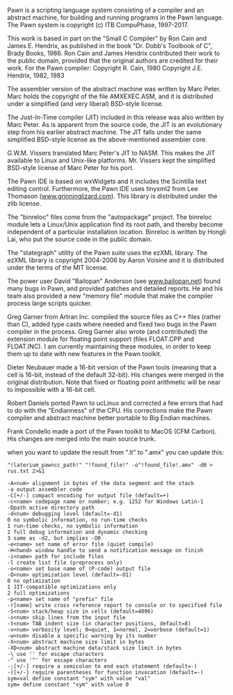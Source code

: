 Pawn is a scripting language system consisting of a compiler and an abstract
machine, for building and running programs in the Pawn language. The Pawn
system is copyright (c) ITB CompuPhase, 1997-2017.

This work is based in part on the "Small C Compiler" by Ron Cain and
James E. Hendrix, as published in the book "Dr. Dobb's Toolbook of C",
Brady Books, 1986. Ron Cain and James Hendrix contributed their work to the
public domain, provided that the original authors are credited for their work.
For the Pawn compiler:
    Copyright R. Cain, 1980
    Copyright J.E. Hendrix, 1982, 1983

The assembler version of the abstract machine was written by Marc Peter.
Marc holds the copyright of the file AMXEXEC.ASM, and it is distributed under
a simplified (and very liberal) BSD-style license.

The Just-In-Time compiler (JIT) included in this release was also written by
Marc Peter. As is apparent from the source code, the JIT is an evolutionary
step from his earlier abstract machine. The JIT falls under the same simplified
BSD-style license as the above-mentioned assembler core.

G.W.M. Vissers translated Marc Peter's JIT to NASM. This makes the JIT available
to Linux and Unix-like platforms. Mr. Vissers kept the simplified BSD-style
license of Marc Peter for his port.

The Pawn IDE is based on wxWidgets and it includes the Scintilla text editing
control. Furthermore, the Pawn IDE uses tinyxml2 from Lee Thomason
(www.grinninglizard.com). This library is distributed under the zlib license.

The "binreloc" files come from the "autopackage" project. The binreloc module
lets a Linux/Unix application find its root path, and thereby become independent
of a particular installation location. Binreloc is written by Hongli Lai, who
put the source code in the public domain.

The "stategraph" utility of the Pawn suite uses the ezXML library. The ezXML
library is copyright 2004-2006 by Aaron Voisine and it is distributed under the
terms of the MIT license.

The power user David "Bailopan" Anderson (see www.bailopan.net) found many bugs
in Pawn, and provided patches and detailed reports. He and his team also
provided a new "memory file" module that make the compiler process large scripts
quicker.

Greg Garner from Artran Inc. compiled the source files as C++ files (rather
than C), added type casts where needed and fixed two bugs in the Pawn compiler
in the process. Greg Garner also wrote (and contributed) the extension module
for floating point support (files FLOAT.CPP and FLOAT.INC). I am currently
maintaining these modules, in order to keep them up to date with new features
in the Pawn toolkit.

Dieter Neubauer made a 16-bit version of the Pawn tools (meaning that a cell
is 16-bit, instead of the default 32-bit). His changes were merged in the
original distribution. Note that fixed or floating point arithmetic will be
near to impossible with a 16-bit cell.

Robert Daniels ported Pawn to ucLinux and corrected a few errors that had to
do with the "Endianness" of the CPU. His corrections make the Pawn compiler
and abstract machine better portable to Big Endian machines.

Frank Condello made a port of the Pawn toolkit to MacOS (CFM Carbon). His
changes are merged into the main source trunk.

when you want to update the result from ".lt" to ".amx" you can update this:
```
"!laterium_pawncc_path!" "!found_file!" -o"!found_file!.amx" -d0 > rus.txt 2>&1
```
```
-A<num> alignment in bytes of the data segment and the stack
-a output assembler code
-C[+/-] compact encoding for output file (default=+)
-c<name> codepage name or number; e.g. 1252 for Windows Latin-1
-Dpath active directory path
-d<num> debugging level (default=-d1)
0 no symbolic information, no run-time checks
1 run-time checks, no symbolic information
2 full debug information and dynamic checking
3 same as -d2, but implies -O0
-e<name> set name of error file (quiet compile)
-H<hwnd> window handle to send a notification message on finish
-i<name> path for include files
-l create list file (preprocess only)
-o<name> set base name of (P-code) output file
-O<num> optimization level (default=-O1)
0 no optimization
1 JIT-compatible optimizations only
2 full optimizations
-p<name> set name of "prefix" file
-r[name] write cross reference report to console or to specified file
-S<num> stack/heap size in cells (default=4096)
-s<num> skip lines from the input file
-t<num> TAB indent size (in character positions, default=8)
-v<num> verbosity level; 0=quiet, 1=normal, 2=verbose (default=1)
-w<num> disable a specific warning by its number
-X<num> abstract machine size limit in bytes
-XD<num> abstract machine data/stack size limit in bytes
-\ use '' for escape characters
-^ use '^' for escape characters
-;[+/-] require a semicolon to end each statement (default=-)
-([+/-] require parentheses for function invocation (default=-)
sym=val define constant "sym" with value "val"
sym= define constant "sym" with value 0
```
